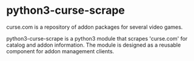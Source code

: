 # python3-curse-scrape

curse.com is a repository of addon packages for several video games.

python3-curse-scrape is a python3 module that scrapes 'curse.com' for catalog and addon information. The module is designed as a reusable component for addon management clients.